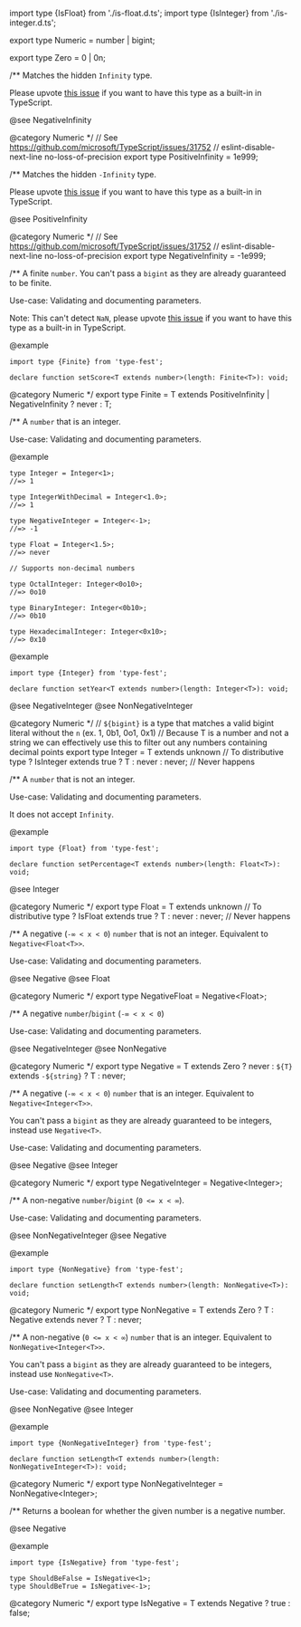 import type {IsFloat} from './is-float.d.ts';
import type {IsInteger} from './is-integer.d.ts';

export type Numeric = number \| bigint;

export type Zero = 0 \| 0n;

/\*\*
Matches the hidden `Infinity` type.

Please upvote [this issue](https://github.com/microsoft/TypeScript/issues/32277) if you want to have this type as a built-in in TypeScript.

@see NegativeInfinity

@category Numeric
\*/
// See <https://github.com/microsoft/TypeScript/issues/31752>
// eslint-disable-next-line no-loss-of-precision
export type PositiveInfinity = 1e999;

/\*\*
Matches the hidden `-Infinity` type.

Please upvote [this issue](https://github.com/microsoft/TypeScript/issues/32277) if you want to have this type as a built-in in TypeScript.

@see PositiveInfinity

@category Numeric
\*/
// See <https://github.com/microsoft/TypeScript/issues/31752>
// eslint-disable-next-line no-loss-of-precision
export type NegativeInfinity = -1e999;

/\*\*
A finite `number`.
You can't pass a `bigint` as they are already guaranteed to be finite.

Use-case: Validating and documenting parameters.

Note: This can't detect `NaN`, please upvote [this issue](https://github.com/microsoft/TypeScript/issues/28682) if you want to have this type as a built-in in TypeScript.

@example

    import type {Finite} from 'type-fest';

    declare function setScore<T extends number>(length: Finite<T>): void;

@category Numeric
\*/
export type Finite<T extends number> = T extends PositiveInfinity \| NegativeInfinity ? never : T;

/\*\*
A `number` that is an integer.

Use-case: Validating and documenting parameters.

@example

    type Integer = Integer<1>;
    //=> 1

    type IntegerWithDecimal = Integer<1.0>;
    //=> 1

    type NegativeInteger = Integer<-1>;
    //=> -1

    type Float = Integer<1.5>;
    //=> never

    // Supports non-decimal numbers

    type OctalInteger: Integer<0o10>;
    //=> 0o10

    type BinaryInteger: Integer<0b10>;
    //=> 0b10

    type HexadecimalInteger: Integer<0x10>;
    //=> 0x10

@example

    import type {Integer} from 'type-fest';

    declare function setYear<T extends number>(length: Integer<T>): void;

@see NegativeInteger
@see NonNegativeInteger

@category Numeric
\*/
// `${bigint}` is a type that matches a valid bigint literal without the `n` (ex. 1, 0b1, 0o1, 0x1)
// Because T is a number and not a string we can effectively use this to filter out any numbers containing decimal points
export type Integer<T> =
T extends unknown // To distributive type
? IsInteger<T> extends true ? T : never
: never; // Never happens

/\*\*
A `number` that is not an integer.

Use-case: Validating and documenting parameters.

It does not accept `Infinity`.

@example

    import type {Float} from 'type-fest';

    declare function setPercentage<T extends number>(length: Float<T>): void;

@see Integer

@category Numeric
\*/
export type Float<T> =
T extends unknown // To distributive type
? IsFloat<T> extends true ? T : never
: never; // Never happens

/\*\*
A negative (`-∞ < x < 0`) `number` that is not an integer.
Equivalent to `Negative<Float<T>>`.

Use-case: Validating and documenting parameters.

@see Negative
@see Float

@category Numeric
\*/
export type NegativeFloat<T extends number> = Negative\<Float<T>\>;

/\*\*
A negative `number`/`bigint` (`-∞ < x < 0`)

Use-case: Validating and documenting parameters.

@see NegativeInteger
@see NonNegative

@category Numeric
\*/
export type Negative<T extends Numeric> = T extends Zero ? never : `${T}` extends `-${string}` ? T : never;

/\*\*
A negative (`-∞ < x < 0`) `number` that is an integer.
Equivalent to `Negative<Integer<T>>`.

You can't pass a `bigint` as they are already guaranteed to be integers, instead use `Negative<T>`.

Use-case: Validating and documenting parameters.

@see Negative
@see Integer

@category Numeric
\*/
export type NegativeInteger<T extends number> = Negative\<Integer<T>\>;

/\*\*
A non-negative `number`/`bigint` (`0 <= x < ∞`).

Use-case: Validating and documenting parameters.

@see NonNegativeInteger
@see Negative

@example

    import type {NonNegative} from 'type-fest';

    declare function setLength<T extends number>(length: NonNegative<T>): void;

@category Numeric
\*/
export type NonNegative<T extends Numeric> = T extends Zero ? T : Negative<T> extends never ? T : never;

/\*\*
A non-negative (`0 <= x < ∞`) `number` that is an integer.
Equivalent to `NonNegative<Integer<T>>`.

You can't pass a `bigint` as they are already guaranteed to be integers, instead use `NonNegative<T>`.

Use-case: Validating and documenting parameters.

@see NonNegative
@see Integer

@example

    import type {NonNegativeInteger} from 'type-fest';

    declare function setLength<T extends number>(length: NonNegativeInteger<T>): void;

@category Numeric
\*/
export type NonNegativeInteger<T extends number> = NonNegative\<Integer<T>\>;

/\*\*
Returns a boolean for whether the given number is a negative number.

@see Negative

@example

    import type {IsNegative} from 'type-fest';

    type ShouldBeFalse = IsNegative<1>;
    type ShouldBeTrue = IsNegative<-1>;

@category Numeric
\*/
export type IsNegative<T extends Numeric> = T extends Negative<T> ? true : false;

